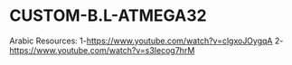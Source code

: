 # CUSTOM-B.L-ATMEGA32


Arabic Resources: 1-https://www.youtube.com/watch?v=clgxoJOygqA
                  2- https://www.youtube.com/watch?v=s3Iecog7hrM
